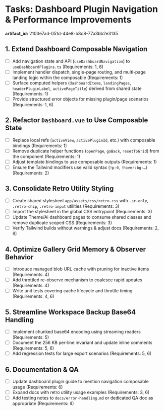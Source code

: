 # Tasks: Dashboard Plugin Navigation & Performance Improvements

**artifact_id:** 2103e7ad-051d-44e8-b8c8-77a3bb2e3135

## 1. Extend Dashboard Composable Navigation

-   [ ] Add navigation state and API (`useDashboardNavigation`) to `useDashboardPlugins.ts` (Requirements: 1, 6)
-   [ ] Implement handler dispatch, single-page routing, and multi-page landing logic within the composable (Requirements: 1)
-   [ ] Surface computed helpers (`dashboardItems`, `landingPages`, `headerPluginLabel`, `activePageTitle`) derived from shared state (Requirements: 1)
-   [ ] Provide structured error objects for missing plugin/page scenarios (Requirements: 1, 6)

## 2. Refactor `Dashboard.vue` to Use Composable State

-   [ ] Replace local refs (`activeView`, `activePluginId`, etc.) with composable bindings (Requirements: 1)
-   [ ] Remove duplicate helper functions (`openPage`, `goBack`, `resetToGrid`) from the component (Requirements: 1)
-   [ ] Adjust template bindings to use composable outputs (Requirements: 1)
-   [ ] Ensure the Tailwind modifiers use valid syntax (`!p-0`, `!hover:bg-…`) (Requirements: 2)

## 3. Consolidate Retro Utility Styling

-   [ ] Create shared stylesheet `app/assets/css/retro.css` with `.sr-only`, `.retro-chip`, `.retro-input` utilities (Requirements: 3)
-   [ ] Import the stylesheet in the global CSS entrypoint (Requirements: 3)
-   [ ] Update Theme/Ai dashboard pages to consume shared classes and remove duplicate scoped CSS (Requirements: 3)
-   [ ] Verify Tailwind builds without warnings & adjust docs (Requirements: 2, 6)

## 4. Optimize Gallery Grid Memory & Observer Behavior

-   [ ] Introduce managed blob URL cache with pruning for inactive items (Requirements: 4)
-   [ ] Add throttled re-observe mechanism to coalesce rapid updates (Requirements: 4)
-   [ ] Write unit tests covering cache lifecycle and throttle timing (Requirements: 4, 6)

## 5. Streamline Workspace Backup Base64 Handling

-   [ ] Implement chunked base64 encoding using streaming readers (Requirements: 5)
-   [ ] Document the 256 KB per-line invariant and update inline comments (Requirements: 5, 6)
-   [ ] Add regression tests for large export scenarios (Requirements: 5, 6)

## 6. Documentation & QA

-   [ ] Update dashboard plugin guide to mention navigation composable usage (Requirements: 6)
-   [ ] Expand docs with retro utility usage examples (Requirements: 3, 6)
-   [ ] Add testing notes to `docs/error-handling.md` or dedicated QA doc as appropriate (Requirements: 6)
